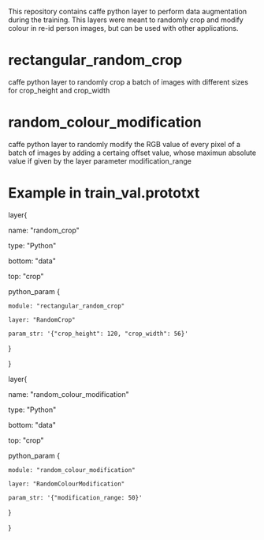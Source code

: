This repository contains caffe python layer to perform data augmentation during the training.
This layers were meant to randomly crop and modify colour in re-id person images, but can be used with other applications. 




# rectangular_random_crop
caffe python layer to randomly crop a batch of images with different sizes for crop_height and crop_width


# random_colour_modification
caffe python layer to randomly modify the RGB value of every pixel of a batch of images by adding a certaing offset value, whose maximun absolute value if given by the layer parameter modification_range




# Example in train_val.prototxt

layer{

  name: "random_crop"
  
  type: "Python"
  
  bottom: "data"
  
  top: "crop"
  
  python_param {
  
    module: "rectangular_random_crop"
    
    layer: "RandomCrop" 
    
    param_str: '{"crop_height": 120, "crop_width": 56}' 
    
  }
  
}

layer{

  name: "random_colour_modification"
  
  type: "Python"
  
  bottom: "data"
  
  top: "crop"
  
  python_param {
  
    module: "random_colour_modification"
    
    layer: "RandomColourModification" 
    
    param_str: '{"modification_range: 50}' 
    
  }
  
}

